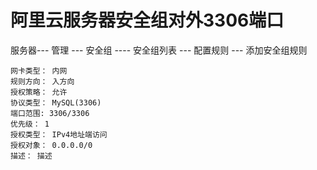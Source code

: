 

# 阿里云服务器安全组对外3306端口

服务器--- 管理 --- 安全组 ---- 安全组列表  --- 配置规则  --- 添加安全组规则


```
网卡类型： 内网
规则方向： 入方向
授权策略： 允许
协议类型： MySQL(3306)
端口范围: 3306/3306
优先级： 1
授权类型： IPv4地址端访问
授权对象： 0.0.0.0/0
描述： 描述
```

